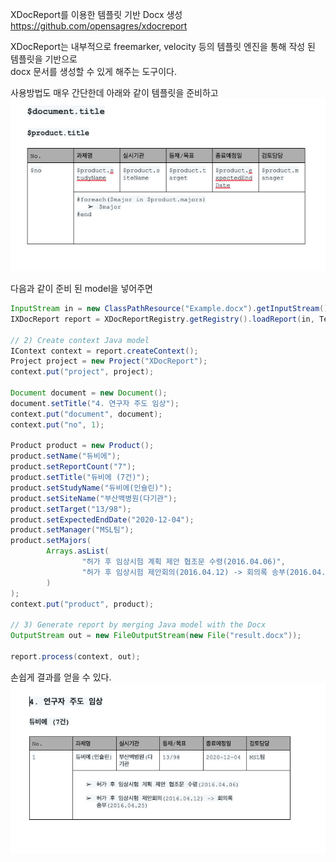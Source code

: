 XDocReport를 이용한 템플릿 기반 Docx 생성  
https://github.com/opensagres/xdocreport

XDocReport는 내부적으로 freemarker, velocity 등의 템플릿 엔진을 통해 작성 된 템플릿을 기반으로  
docx 문서를 생성할 수 있게 해주는 도구이다. 

사용방법도 매우 간단한데 아래와 같이 템플릿을 준비하고
<img src="https://raw.githubusercontent.com/dlxotn216/docx-generator/master/src/main/resources/static/img01.png" />
 
 
 다음과 같이 준비 된 model을 넣어주면 
```java
InputStream in = new ClassPathResource("Example.docx").getInputStream();
IXDocReport report = XDocReportRegistry.getRegistry().loadReport(in, TemplateEngineKind.Velocity);

// 2) Create context Java model
IContext context = report.createContext();
Project project = new Project("XDocReport");
context.put("project", project);

Document document = new Document();
document.setTitle("4. 연구자 주도 임상");
context.put("document", document);
context.put("no", 1);

Product product = new Product();
product.setName("듀비에");
product.setReportCount("7");
product.setTitle("듀비에 (7건)");
product.setStudyName("듀비에(인슐린)");
product.setSiteName("부산백병원(다기관");
product.setTarget("13/98");
product.setExpectedEndDate("2020-12-04");
product.setManager("MSL팀");
product.setMajors(
        Arrays.asList(
                "허가 후 임상시험 계획 제안 협조문 수령(2016.04.06)",
                "허가 후 임상시험 제안회의(2016.04.12) -> 회의록 송부(2016.04.25)"
        )
);
context.put("product", product);

// 3) Generate report by merging Java model with the Docx
OutputStream out = new FileOutputStream(new File("result.docx"));

report.process(context, out);

```

손쉽게 결과를 얻을 수 있다.    
<img src="https://raw.githubusercontent.com/dlxotn216/docx-generator/master/src/main/resources/static/img02.png">